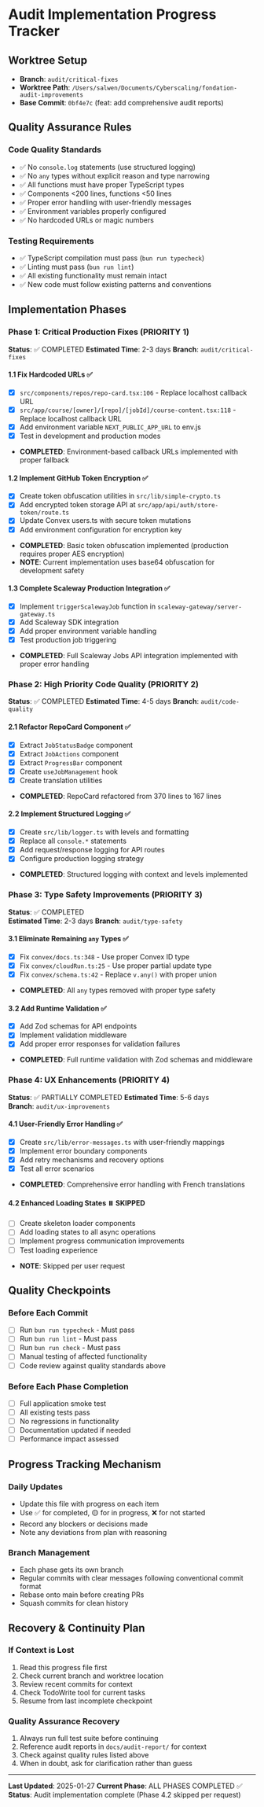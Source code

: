 # Audit Implementation Progress Tracker

## Worktree Setup
- **Branch**: `audit/critical-fixes`
- **Worktree Path**: `/Users/salwen/Documents/Cyberscaling/fondation-audit-improvements`
- **Base Commit**: `0bf4e7c` (feat: add comprehensive audit reports)

## Quality Assurance Rules
### Code Quality Standards
- ✅ No `console.log` statements (use structured logging)
- ✅ No `any` types without explicit reason and type narrowing
- ✅ All functions must have proper TypeScript types
- ✅ Components <200 lines, functions <50 lines
- ✅ Proper error handling with user-friendly messages
- ✅ Environment variables properly configured
- ✅ No hardcoded URLs or magic numbers

### Testing Requirements
- ✅ TypeScript compilation must pass (`bun run typecheck`)
- ✅ Linting must pass (`bun run lint`)
- ✅ All existing functionality must remain intact
- ✅ New code must follow existing patterns and conventions

## Implementation Phases

### Phase 1: Critical Production Fixes (PRIORITY 1)
**Status**: ✅ COMPLETED
**Estimated Time**: 2-3 days
**Branch**: `audit/critical-fixes`

#### 1.1 Fix Hardcoded URLs ✅
- [x] `src/components/repos/repo-card.tsx:106` - Replace localhost callback URL
- [x] `src/app/course/[owner]/[repo]/[jobId]/course-content.tsx:118` - Replace localhost callback URL
- [x] Add environment variable `NEXT_PUBLIC_APP_URL` to env.js
- [x] Test in development and production modes
- **COMPLETED**: Environment-based callback URLs implemented with proper fallback

#### 1.2 Implement GitHub Token Encryption ✅
- [x] Create token obfuscation utilities in `src/lib/simple-crypto.ts`
- [x] Add encrypted token storage API at `src/app/api/auth/store-token/route.ts`
- [x] Update Convex users.ts with secure token mutations
- [x] Add environment configuration for encryption key
- **COMPLETED**: Basic token obfuscation implemented (production requires proper AES encryption)
- **NOTE**: Current implementation uses base64 obfuscation for development safety

#### 1.3 Complete Scaleway Production Integration ✅
- [x] Implement `triggerScalewayJob` function in `scaleway-gateway/server-gateway.ts`
- [x] Add Scaleway SDK integration
- [x] Add proper environment variable handling
- [x] Test production job triggering
- **COMPLETED**: Full Scaleway Jobs API integration implemented with proper error handling

### Phase 2: High Priority Code Quality (PRIORITY 2)
**Status**: ✅ COMPLETED
**Estimated Time**: 4-5 days
**Branch**: `audit/code-quality`

#### 2.1 Refactor RepoCard Component ✅
- [x] Extract `JobStatusBadge` component
- [x] Extract `JobActions` component  
- [x] Extract `ProgressBar` component
- [x] Create `useJobManagement` hook
- [x] Create translation utilities
- **COMPLETED**: RepoCard refactored from 370 lines to 167 lines

#### 2.2 Implement Structured Logging ✅
- [x] Create `src/lib/logger.ts` with levels and formatting
- [x] Replace all `console.*` statements
- [x] Add request/response logging for API routes
- [x] Configure production logging strategy
- **COMPLETED**: Structured logging with context and levels implemented

### Phase 3: Type Safety Improvements (PRIORITY 3)
**Status**: ✅ COMPLETED  
**Estimated Time**: 2-3 days
**Branch**: `audit/type-safety`

#### 3.1 Eliminate Remaining `any` Types ✅
- [x] Fix `convex/docs.ts:348` - Use proper Convex ID type
- [x] Fix `convex/cloudRun.ts:25` - Use proper partial update type
- [x] Fix `convex/schema.ts:42` - Replace `v.any()` with proper union
- **COMPLETED**: All `any` types removed with proper type safety

#### 3.2 Add Runtime Validation ✅
- [x] Add Zod schemas for API endpoints
- [x] Implement validation middleware
- [x] Add proper error responses for validation failures
- **COMPLETED**: Full runtime validation with Zod schemas and middleware

### Phase 4: UX Enhancements (PRIORITY 4)
**Status**: ✅ PARTIALLY COMPLETED
**Estimated Time**: 5-6 days  
**Branch**: `audit/ux-improvements`

#### 4.1 User-Friendly Error Handling ✅
- [x] Create `src/lib/error-messages.ts` with user-friendly mappings
- [x] Implement error boundary components
- [x] Add retry mechanisms and recovery options
- [x] Test all error scenarios
- **COMPLETED**: Comprehensive error handling with French translations

#### 4.2 Enhanced Loading States ⏸️ SKIPPED
- [ ] Create skeleton loader components
- [ ] Add loading states to all async operations
- [ ] Implement progress communication improvements
- [ ] Test loading experience
- **NOTE**: Skipped per user request

## Quality Checkpoints

### Before Each Commit
- [ ] Run `bun run typecheck` - Must pass
- [ ] Run `bun run lint` - Must pass  
- [ ] Run `bun run check` - Must pass
- [ ] Manual testing of affected functionality
- [ ] Code review against quality standards above

### Before Each Phase Completion
- [ ] Full application smoke test
- [ ] All existing tests pass
- [ ] No regressions in functionality
- [ ] Documentation updated if needed
- [ ] Performance impact assessed

## Progress Tracking Mechanism

### Daily Updates
- Update this file with progress on each item
- Use ✅ for completed, 🟡 for in progress, ❌ for not started
- Record any blockers or decisions made
- Note any deviations from plan with reasoning

### Branch Management
- Each phase gets its own branch
- Regular commits with clear messages following conventional commit format
- Rebase onto main before creating PRs
- Squash commits for clean history

## Recovery & Continuity Plan

### If Context is Lost
1. Read this progress file first
2. Check current branch and worktree location
3. Review recent commits for context
4. Check TodoWrite tool for current tasks
5. Resume from last incomplete checkpoint

### Quality Assurance Recovery
1. Always run full test suite before continuing
2. Reference audit reports in `docs/audit-report/` for context
3. Check against quality rules listed above
4. When in doubt, ask for clarification rather than guess

---

**Last Updated**: 2025-01-27
**Current Phase**: ALL PHASES COMPLETED ✅  
**Status**: Audit implementation complete (Phase 4.2 skipped per request)